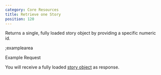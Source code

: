 ```yaml
---
category: Core Resources
title: Retrieve one Story
position: 120
---
```


Returns a single, fully loaded story object by providing a specific numeric id.

;examplearea

Example Request

<RequestExample url="https://mapi.storyblok.com/v1/spaces/606/stories/369689" httpMethod="GETOAUTH"></RequestExample>

You will receive a fully loaded [story object](#core-resources/stories/the-story-object) as response.